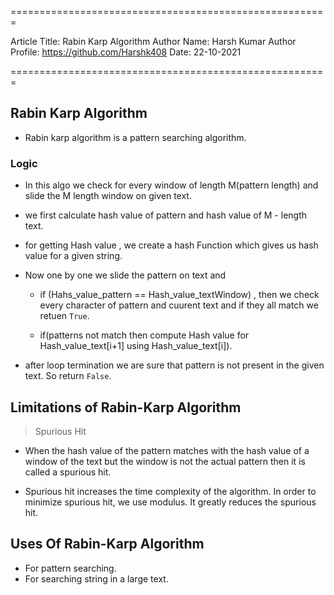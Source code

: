 
=======================================================

Article Title: Rabin Karp Algorithm
Author Name: Harsh Kumar 
Author Profile: https://github.com/Harshk408
Date: 22-10-2021

=======================================================

## Rabin Karp Algorithm
* Rabin karp algorithm is a pattern searching algorithm.

### Logic
* In this algo we check for every window of length M(pattern length) and slide the M length window on given text.
* we first calculate hash value of pattern and hash value of M - length text.

* for getting Hash value , we create a hash Function which gives us hash value for a given string.
* Now one by one we slide the pattern on text and 
   * if (Hahs_value_pattern == Hash_value_textWindow) , then we check every character of pattern and cuurent text and if they all match we retuen `True`.
   
   * if(patterns not match then compute Hash value for Hash_value_text[i+1] using Hash_value_text[i]).

* after loop termination we are sure that pattern is not present in the given text. So return `False`.

## Limitations of Rabin-Karp Algorithm
> Spurious Hit
* When the hash value of the pattern matches with the hash value of a window of the text but the window is not the actual pattern then it is called a spurious hit.

* Spurious hit increases the time complexity of the algorithm. In order to minimize spurious hit, we use modulus. It greatly reduces the spurious hit.

## Uses Of Rabin-Karp Algorithm 
* For pattern searching.
* For searching string in a large text.
